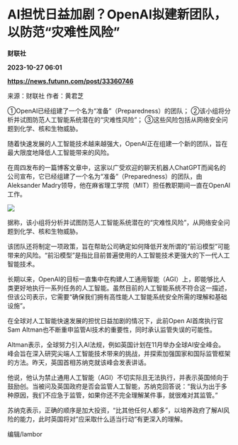 # AI担忧日益加剧？OpenAI拟建新团队，以防范“灾难性风险”
**财联社**

**2023-10-27 06:01**

**https://news.futunn.com/post/33360746**

来源：财联社 作者：黄君芝

①OpenAI已经组建了一个名为“准备”（Preparedness）的团队； ②该小组将分析并试图防范人工智能系统潜在的“灾难性风险”； ③这些风险包括从网络安全问题到化学、核和生物威胁。

随着快速发展的人工智能技术越来越强大，OpenAI正在组建一个新的团队，旨在最大限度地降低人工智能带来的风险。

在周四发布的一篇博客文章中，这家以广受欢迎的聊天机器人ChatGPT而闻名的公司宣布，它已经组建了一个名为“准备”（Preparedness）的团队，由Aleksander Madry领导，他在麻省理工学院（MIT）担任教职期间一直在OpenAI工作。

![](https://postimg.futunn.com/16983728601556679722173.png)

据称，该小组将分析并试图防范人工智能系统潜在的“灾难性风险”，从网络安全问题到化学、核和生物威胁。

该团队还将制定一项政策，旨在帮助公司确定如何降低开发所谓的“前沿模型”可能带来的风险。“前沿模型”是指比目前普遍使用的人工智能技术更强大的下一代人工智能技术。

长期以来，OpenAI的目标一直集中在构建人工通用智能（AGI）上，即能够比人类更好地执行一系列任务的人工智能。虽然目前的人工智能系统不符合这一描述，但该公司表示，它需要“确保我们拥有高性能人工智能系统安全所需的理解和基础设施”。

在全球对人工智能快速发展的担忧日益加剧的情况下，此前Open AI首席执行官Sam Altman也不断重申监管AI技术的重要性，同时承认监管失误的可能性。

Altman表示，全球努力引入AI法规，例如英国计划在11月举办全球AI安全峰会。峰会旨在深入研究尖端人工智能技术带来的挑战，并探索加强国家和国际监管框架的方法。昨天，英国首相苏纳克就该峰会发表讲话。

他说，他认为禁止通用人工智能（AGI）不切实际且无法执行，并表示英国倾向于鼓励创。当被问及英国政府是否会监管人工智能，苏纳克回答说：“我认为出于多种原因，我们不应急于监管，如果你还不完全理解某件事，就很难对其监管。”

苏纳克表示，正确的顺序是加大投资，“比其他任何人都多”，以培养政府了解AI风险的能力，此时英国将对”应采取什么适当行动”有更深入的理解。

编辑/lambor